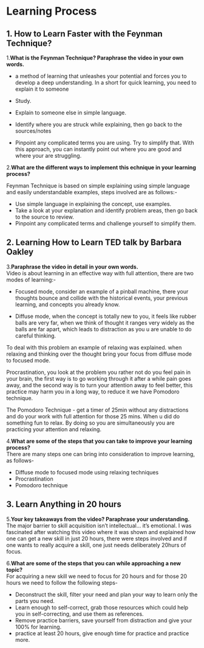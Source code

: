 # Learning Process
## 1. How to Learn Faster with the Feynman Technique?

1.**What is the Feynman Technique? Paraphrase the video in your own words.**

- a method of learning that unleashes your potential and forces you to develop a deep understanding.
In a short for quick learning, you need to explain it to someone

- Study.
- Explain to someone else in simple language. 
- Identify where you are struck while explaining, then go back to the sources/notes
- Pinpoint any complicated terms you are using. Try to simplify that.
With this approach, you can instantly point out where you are good and where your are struggling.

2.**What are the different ways to implement this echnique in your learning process?**

Feynman Technique is based on simple explaining using simple language and easily understandable examples, steps involved are as follows:-

- Use simple language in explaining the concept, use examples.
- Take a look at your explanation and identify problem areas, then go back to the source to review.
- Pinpoint any complicated terms and challenge yourself to simplify them.


## 2. Learning How to Learn TED talk by Barbara Oakley

 3.**Paraphrase the video in detail in your own words.**  
Video is about learning in an effective way with full attention, there are two modes of learning:-

- Focused mode, consider an example of a pinball machine, there your thoughts bounce and collide with the historical events, your previous learning, and concepts you already know.

- Diffuse mode, when the concept is totally new to you, it feels like rubber balls are very far, when we think of thought it ranges very widely as the balls are far apart, which leads to distraction as you u are unable to do careful thinking.

To deal with this problem an example of relaxing was explained. when relaxing and thinking over the thought bring your focus from diffuse mode to focused mode.

Procrastination, you look at the problem you rather not do you feel pain in your brain, the first way is to go working through it after a while pain goes away, and the second way is to turn your attention away to feel better, this practice may harm you in a long way, to reduce it we have Pomodoro technique.

The Pomodoro Technique -  get a timer of 25min without any distractions and do your work with full attention for those 25 mins.
When u did do something fun to relax.
By doing so you are simultaneously you are practicing your attention and relaxing.

4.**What are some of the steps that you can take to improve your learning process?**  
There are many steps one can bring into consideration to improve learning, as follows-
      
- Diffuse mode to focused mode using relaxing techniques
- Procrastination
- Pomodoro technique

## 3. Learn Anything in 20 hours

5.**Your key takeaways from the video? Paraphrase your understanding.**  
The major barrier to skill acquisition isn’t intellectual... it’s emotional.
I was fascinated after watching this video where it was shown and explained how one can get a new skill in just 20 hours, there were steps involved and if one wants to really acquire a skill, one just needs deliberately 20hurs of focus.


6.**What are some of the steps that you can while approaching a new topic?**   
For acquiring a new skill we need to focus for 20 hours and for those 20 hours we need to follow the following steps-

- Deconstruct the skill, filter your need and plan your way to learn only the parts you need.
- Learn enough to self-correct, grab those resources which could help you in self-correcting, and use them as references. 
- Remove practice barriers, save yourself from distraction and give your 100% for learning.
- practice at least 20 hours, give enough time for practice and practice more.